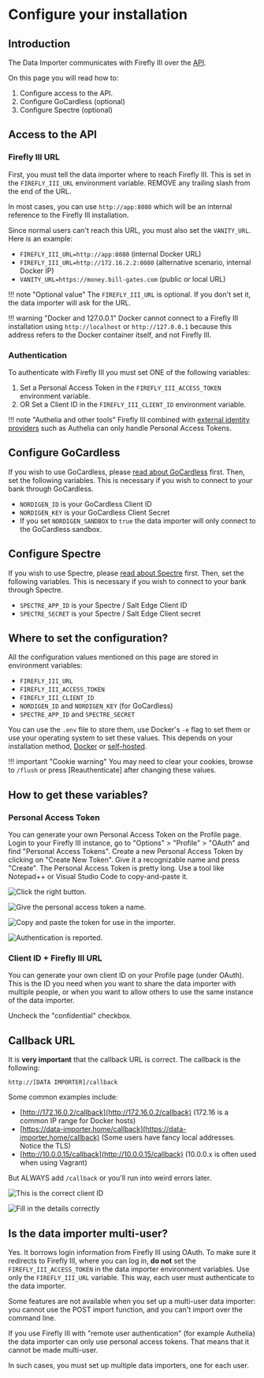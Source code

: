 # Configure your installation

## Introduction

The Data Importer communicates with Firefly III over the [API](../../firefly-iii/api/index.md).

On this page you will read how to:

1. Configure access to the API.
2. Configure GoCardless (optional)
3. Configure Spectre (optional)

## Access to the API

### Firefly III URL

First, you must tell the data importer where to reach Firefly III. This is set in the `FIREFLY_III_URL` environment variable. REMOVE any trailing slash from the end of the URL.

In most cases, you can use `http://app:8080` which will be an internal reference to the Firefly III installation.

Since normal users can't reach this URL, you must also set the `VANITY_URL`. Here is an example:

* `FIREFLY_III_URL=http://app:8080` (internal Docker URL)
* `FIREFLY_III_URL=http://172.16.2.2:8080` (alternative scenario, internal Docker IP)
* `VANITY_URL=https://money.bill-gates.com` (public or local URL)

!!! note "Optional value"
The `FIREFLY_III_URL` is optional. If you don't set it, the data importer will ask for the URL.

!!! warning "Docker and 127.0.0.1"
Docker cannot connect to a Firefly III installation using `http://localhost` or `http://127.0.0.1` because this address refers to the Docker container itself, and not Firefly III.

### Authentication

To authenticate with Firefly III you must set ONE of the following variables:

1. Set a Personal Access Token in the `FIREFLY_III_ACCESS_TOKEN` environment variable.
2. OR Set a Client ID in the `FIREFLY_III_CLIENT_ID` environment variable.

!!! note "Authelia and other tools"
Firefly III combined with [external identity providers](../../firefly-iii/advanced-installation/authentication.md) such as Authelia can only handle Personal Access Tokens.

## Configure GoCardless

If you wish to use GoCardless, please [read about GoCardless](../faq/spectre-and-nordigen.md) first. Then, set the following variables. This is necessary if you wish to connect to your bank through GoCardless.

* `NORDIGEN_ID` is your GoCardless Client ID
* `NORDIGEN_KEY` is your GoCardless Client Secret
* If you set `NORDIGEN_SANDBOX` to `true` the data importer will only connect to the GoCardless sandbox.

## Configure Spectre

If you wish to use Spectre, please [read about Spectre](../faq/spectre-and-nordigen.md) first. Then, set the following variables. This is necessary if you wish to connect to your bank through Spectre.

* `SPECTRE_APP_ID` is your Spectre / Salt Edge Client ID
* `SPECTRE_SECRET` is your Spectre / Salt Edge Client secret

## Where to set the configuration?

All the configuration values mentioned on this page are stored in environment variables:

* `FIREFLY_III_URL`
* `FIREFLY_III_ACCESS_TOKEN`
* `FIREFLY_III_CLIENT_ID`
* `NORDIGEN_ID` and `NORDIGEN_KEY` (for GoCardless)
* `SPECTRE_APP_ID` and `SPECTRE_SECRET`

You can use the `.env` file to store them, use Docker's `-e` flag to set them or use your operating system to set these values. This depends on your installation method, [Docker](docker.md) or [self-hosted](self-hosted.md).

!!! important "Cookie warning"
You may need to clear your cookies, browse to `/flush` or press \[Reauthenticate\] after changing these values.

## How to get these variables?

### Personal Access Token

You can generate your own Personal Access Token on the Profile page. Login to your Firefly III instance, go to "Options" > "Profile" > "OAuth" and find "Personal Access Tokens". Create a new Personal Access Token by clicking on "Create New Token". Give it a recognizable name and press "Create". The Personal Access Token is pretty long. Use a tool like Notepad++ or Visual Studio Code to copy-and-paste it.

![Click the right button.](images/pat1.png)

![Give the personal access token a name.](images/pat2.png)

![Copy and paste the token for use in the importer.](images/pat3.png)

![Authentication is reported.](images/pat4.png)

### Client ID + Firefly III URL

You can generate your own client ID on your Profile page (under OAuth). This is the ID you need when you want to share the data importer with multiple people, or when you want to allow others to use the same instance of the data importer.

Uncheck the "confidential" checkbox.

## Callback URL

It is **very important** that the callback URL is correct. The callback is the following:

```
http://[DATA IMPORTER]/callback
```

Some common examples include:

* [http://172.16.0.2/callback](http://172.16.0.2/callback) (172.16 is a common IP range for Docker hosts)
* [https://data-importer.home/callback](https://data-importer.home/callback) (Some users have fancy local addresses. Notice the TLS)
* [http://10.0.0.15/callback](http://10.0.0.15/callback) (10.0.0.x is often used when using Vagrant)

But ALWAYS add `/callback` or you'll run into weird errors later.

![This is the correct client ID](images/cid1.png)

![Fill in the details correctly](images/cid2.png)



## Is the data importer multi-user?

Yes. It borrows login information from Firefly III using OAuth. To make sure it redirects to Firefly III, where you can log in, **do not** set the `FIREFLY_III_ACCESS_TOKEN` in the data importer environment variables. Use only the `FIREFLY_III_URL` variable. This way, each user must authenticate to the data importer.

Some features are not available when you set up a multi-user data importer: you cannot use the POST import function, and you can't import over the command line.

If you use Firefly III with "remote user authentication" (for example Authelia) the data importer can only use personal access tokens. That means that it cannot be made multi-user.

In such cases, you must set up multiple data importers, one for each user.
